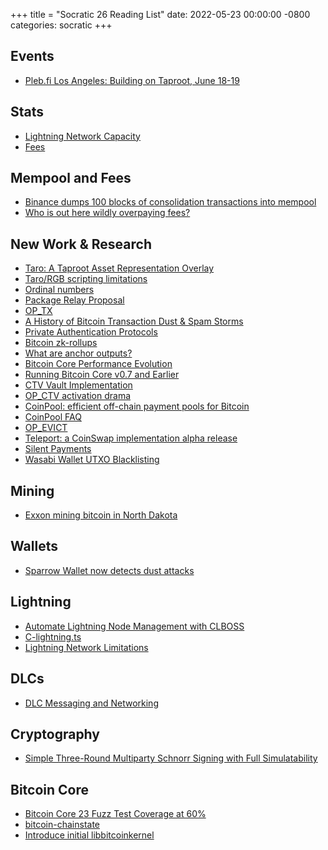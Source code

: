 +++
title = "Socratic 26 Reading List"
date: 2022-05-23 00:00:00 -0800
categories: socratic
+++

## Events
- [Pleb.fi Los Angeles: Building on Taproot, June 18-19](https://bitdevsla.org/pleb-fi-1/)

## Stats
- [Lightning Network Capacity](https://bitcoinvisuals.com/ln-capacity)
- [Fees](https://transactionfee.info/charts/fees-package-feerates/)

## Mempool and Fees
- [Binance dumps 100 blocks of consolidation transactions into mempool](https://twitter.com/murchandamus/status/1524918688993927169)
- [Who is out here wildly overpaying fees?](https://twitter.com/rodarmor/status/1528581328710475778)

## New Work & Research
- [Taro: A Taproot Asset Representation Overlay](https://lists.linuxfoundation.org/pipermail/bitcoin-dev/2022-April/020196.html)
- [Taro/RGB scripting limitations](https://lists.linuxfoundation.org/pipermail/bitcoin-dev/2022-April/020204.html)
- [Ordinal numbers](https://lists.linuxfoundation.org/pipermail/bitcoin-dev/2022-February/019975.html)
- [Package Relay Proposal](https://lists.linuxfoundation.org/pipermail/bitcoin-dev/2022-May/020493.html)
- [OP_TX](https://lists.linuxfoundation.org/pipermail/bitcoin-dev/2022-May/020450.html)
- [A History of Bitcoin Transaction Dust & Spam Storms](https://blog.lopp.net/history-bitcoin-transaction-dust-spam-storms/)
- [Private Authentication Protocols](https://github.com/sipa/writeups/tree/main/private-authentication-protocols)
- [Bitcoin zk-rollups](https://tr3y.io/articles/crypto/bitcoin-zk-rollups.html)
- [What are anchor outputs?](https://fanismichalakis.fr/posts/anchor-outputs/)
- [Bitcoin Core Performance Evolution](https://blog.lopp.net/bitcoin-core-performance-evolution/)
- [Running Bitcoin Core v0.7 and Earlier](https://blog.lopp.net/running-bitcoin-core-v0-7-and-earlier/)
- [CTV Vault Implementation](https://github.com/jamesob/simple-ctv-vault)
- [OP_CTV activation drama](https://bitcoinops.org/en/newsletters/2022/04/27/)
- [CoinPool: efficient off-chain payment pools for Bitcoin](https://coinpool.dev/v0.1.pdf)
- [CoinPool FAQ](https://blog.bitmex.com/coinpool-faq/)
- [OP_EVICT](https://lists.linuxfoundation.org/pipermail/bitcoin-dev/2022-February/019926.html)
- [Teleport: a CoinSwap implementation alpha release](https://lists.linuxfoundation.org/pipermail/bitcoin-dev/2022-February/020026.html)
- [Silent Payments](https://lists.linuxfoundation.org/pipermail/bitcoin-dev/2022-March/020180.html)
- [Wasabi Wallet UTXO Blacklisting](https://twitter.com/wasabiwallet/status/1503091503207432193)

## Mining
- [Exxon mining bitcoin in North Dakota](https://www.cnbc.com/2022/03/26/exxon-mining-bitcoin-with-crusoe-energy-in-north-dakota-bakken-region.html)

## Wallets
- [Sparrow Wallet now detects dust attacks](https://twitter.com/SparrowWallet/status/1527264151789359104)

## Lightning
- [Automate Lightning Node Management with CLBOSS](https://medium.com/blockstream/automate-lightning-node-management-with-clboss-84be2e8a7555)
- [C-lightning.ts](https://twitter.com/AaronDewes/status/1490279349458718721)
- [Lightning Network Limitations](https://www.truthcoin.info/blog/lightning-limitations/)

## DLCs
- [DLC Messaging and Networking](https://mailmanlists.org/pipermail/dlc-dev/2022-March/000135.html)

## Cryptography
- [Simple Three-Round Multiparty Schnorr Signing with Full Simulatability](https://eprint.iacr.org/2022/374.pdf)

## Bitcoin Core
- [Bitcoin Core 23 Fuzz Test Coverage at 60%](https://twitter.com/MacroFake/status/1497215035617202176)
- [bitcoin-chainstate](https://github.com/bitcoin/bitcoin/pull/24304)
- [Introduce initial libbitcoinkernel](https://github.com/bitcoin/bitcoin/pull/24322)
